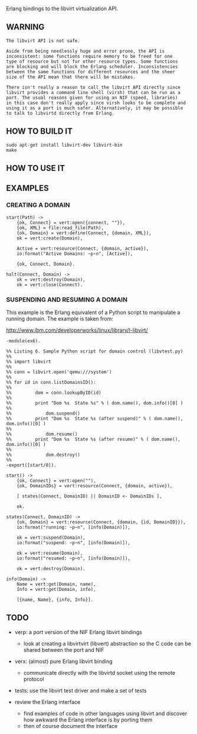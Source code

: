
Erlang bindings to the libvirt virtualization API.

## WARNING

    The libvirt API is not safe.

    Aside from being needlessly huge and error prone, the API is
    inconsistent: some functions require memory to be freed for one
    type of resource but not for other resource types. Some functions
    are blocking and will block the Erlang scheduler. Inconsistencies
    between the same functions for different resources and the sheer
    size of the API mean that there will be mistakes.

    There isn't really a reason to call the libvirt API directly since
    libvirt provides a command line shell (virsh) that can be run as a
    port. The usual reasons given for using an NIF (speed, libraries)
    in this case don't really apply since virsh looks to be complete and
    using it as a port is much safer. Alternatively, it may be possible
    to talk to libvirtd directly from Erlang.

## HOW TO BUILD IT

    sudo apt-get install libvirt-dev libvirt-bin
    make


## HOW TO USE IT

## EXAMPLES

### CREATING A DOMAIN

    start(Path) ->
        {ok, Connect} = vert:open({connect, ""}),
        {ok, XML} = file:read_file(Path),
        {ok, Domain} = vert:define(Connect, {domain, XML}),
        ok = vert:create(Domain),

        Active = vert:resource(Connect, {domain, active}),
        io:format("Active Domains: ~p~n", [Active]),

        {ok, Connect, Domain}.

    halt(Connect, Domain) ->
        ok = vert:destroy(Domain),
        ok = vert:close(Connect).


### SUSPENDING AND RESUMING A DOMAIN

This example is the Erlang equivalent of a Python script to manipulate a
running domain. The example is taken from:

http://www.ibm.com/developerworks/linux/library/l-libvirt/


    -module(ex6).

    %% Listing 6. Sample Python script for domain control (libvtest.py)
    %%
    %% import libvirt
    %%
    %% conn = libvirt.open('qemu:///system')
    %%
    %% for id in conn.listDomainsID():
    %%
    %%         dom = conn.lookupByID(id)
    %%
    %%         print "Dom %s  State %s" % ( dom.name(), dom.info()[0] )
    %%
    %%             dom.suspend()
    %%         print "Dom %s  State %s (after suspend)" % ( dom.name(), dom.info()[0] )
    %%
    %%             dom.resume()
    %%         print "Dom %s  State %s (after resume)" % ( dom.name(), dom.info()[0] )
    %%
    %%             dom.destroy()
    %%
    -export([start/0]).

    start() ->
        {ok, Connect} = vert:open(""),
        {ok, DomainIDs} = vert:resource(Connect, {domain, active}),

        [ states(Connect, DomainID) || DomainID <- DomainIDs ],

        ok.

    states(Connect, DomainID) ->
        {ok, Domain} = vert:resource(Connect, {domain, {id, DomainID}}),
        io:format("running: ~p~n", [info(Domain)]),

        ok = vert:suspend(Domain),
        io:format("suspend: ~p~n", [info(Domain)]),

        ok = vert:resume(Domain),
        io:format("resumed: ~p~n", [info(Domain)]),

        ok = vert:destroy(Domain).

    info(Domain) ->
        Name = vert:get(Domain, name),
        Info = vert:get(Domain, info),

        [{name, Name}, {info, Info}].


## TODO

* verp: a port version of the NIF Erlang libvirt bindings
    * look at creating a libvirtvirt (libvert) abstraction so the C code
      can be shared between the port and NIF

* verx: (almost) pure Erlang libvirt binding
    * communicate directly with the libvirtd socket using the remote
      protocol

* tests: use the libvirt test driver and make a set of tests

* review the Erlang interface
    * find examples of code in other languages using libvirt and discover
      how awkward the Erlang interface is by porting them
    * then of course document the interface


